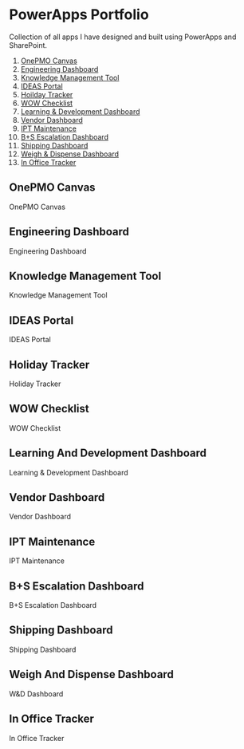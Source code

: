 # PowerApps Portfolio
Collection of all apps I have designed and built using PowerApps and SharePoint.

1. [OnePMO Canvas](#onepmo-canvas)
2. [Engineering Dashboard](#engineering-dashboard)
3. [Knowledge Management Tool](#knowledge-management-tool)
4. [IDEAS Portal](#ideas-portal)
5. [Hoilday Tracker](#holiday-tracker)
6. [WOW Checklist](#wow-checklist)
7. [Learning & Development Dashboard](#learning-and-development-dashboard)
8. [Vendor Dashboard](#vendor-dashboard)
9. [IPT Maintenance](#ipt-maintenance)
10. [B+S Escalation Dashboard](b+s-escalation-dashboard)
11. [Shipping Dashboard](#shipping-dashboard)
12. [Weigh & Dispense Dashboard](#weigh-and-dispense-dashboard)
13. [In Office Tracker](#in-office-tracker)

## OnePMO Canvas
OnePMO Canvas

## Engineering Dashboard
Engineering Dashboard

## Knowledge Management Tool
Knowledge Management Tool

## IDEAS Portal
IDEAS Portal

## Holiday Tracker
Holiday Tracker

## WOW Checklist
WOW Checklist

## Learning And Development Dashboard
Learning & Development Dashboard

## Vendor Dashboard
Vendor Dashboard

## IPT Maintenance
IPT Maintenance

## B+S Escalation Dashboard
B+S Escalation Dashboard

## Shipping Dashboard
Shipping Dashboard

## Weigh And Dispense Dashboard
W&D Dashboard

## In Office Tracker
In Office Tracker
